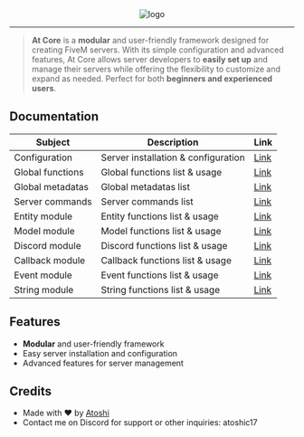 <div align="center">
  <img src="https://i.postimg.cc/FHLptbK9/at-core-banner-with-outline.png" alt="logo">
</div>

---

> **At Core** is a **modular** and user-friendly framework designed for creating FiveM servers. With its simple configuration and advanced features, At Core allows server developers to **easily set up** and manage their servers while offering the flexibility to customize and expand as needed. Perfect for both **beginners and experienced users**.

## Documentation
| Subject | Description | Link |
|-------|-------------|------|
| Configuration | Server installation & configuration | [Link](./docs/CONFIGURATION.md) |
| Global functions | Global functions list & usage | [Link](./docs/GLOBAL_FUNCTIONS.md) |
| Global metadatas | Global metadatas list | [Link](./docs/GLOBAL_METADATAS.md) |
| Server commands | Server commands list | [Link](./docs/SERVER_COMMANDS.md) |
| Entity module | Entity functions list & usage | [Link](./docs/ENTITY_MODULE.md) |
| Model module | Model functions list & usage | [Link](./docs/MODEL_MODULE.md) |
| Discord module | Discord functions list & usage | [Link](./docs/DISCORD_MODULE.md) |
| Callback module | Callback functions list & usage | [Link](./docs/CALLBACK_MODULE.md) |
| Event module | Event functions list & usage | [Link](./docs/EVENT_MODULE.md) |
| String module | String functions list & usage | [Link](./docs/STRING_MODULE.md) |

## Features
- **Modular** and user-friendly framework
- Easy server installation and configuration
- Advanced features for server management

## Credits
- Made with ❤️ by [Atoshi](https://github.com/atoshit/)
- Contact me on Discord for support or other inquiries: atoshic17